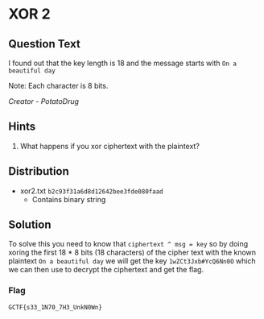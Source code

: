 # XOR 2

## Question Text

I found out that the key length is 18 and the message starts with `On a beautiful day`

Note: Each character is 8 bits.

*Creator - PotatoDrug*

## Hints
1. What happens if you xor ciphertext with the plaintext?

## Distribution
- xor2.txt `b2c93f31a6d8d12642bee3fde080faad`
  - Contains binary string

## Solution
To solve this you need to know that `ciphertext ^ msg = key` so by doing xoring the first 18 * 8 bits (18 characters) of the cipher text with the known plaintext `On a beautiful day` we will get the key `1wZCt3Jxb#YcQ6Nn0O` which we can then use to decrypt the ciphertext and get the flag.

### Flag 

`GCTF{s33_1N70_7H3_UnkN0Wn}`